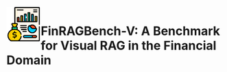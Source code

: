 <img src="assets/logo.png" alt="FinRAGBench-V Logo" width="80" align="left" />

# FinRAGBench-V: A Benchmark for Visual RAG in the Financial Domain
